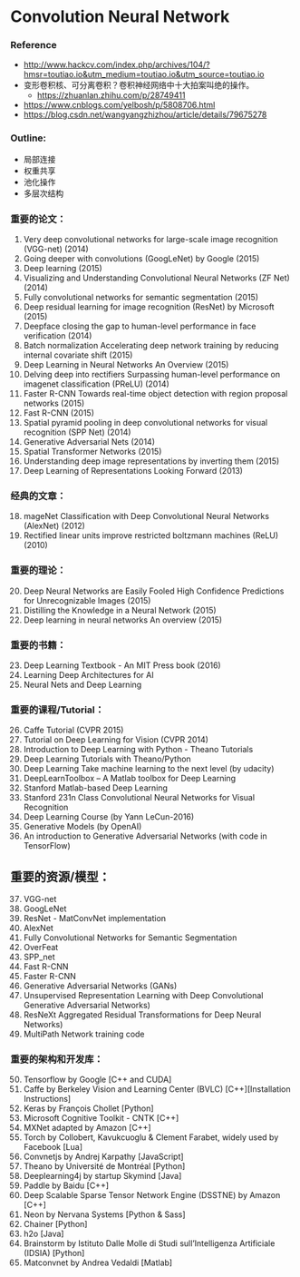 # Convolution Neural Network

### Reference
+ http://www.hackcv.com/index.php/archives/104/?hmsr=toutiao.io&utm_medium=toutiao.io&utm_source=toutiao.io
+ 变形卷积核、可分离卷积？卷积神经网络中十大拍案叫绝的操作。
	+ https://zhuanlan.zhihu.com/p/28749411
+ https://www.cnblogs.com/yelbosh/p/5808706.html
+ https://blog.csdn.net/wangyangzhizhou/article/details/79675278

### Outline:
+ 局部连接
+ 权重共享
+ 池化操作
+ 多层次结构

### 重要的论文：
1. Very deep convolutional networks for large-scale image recognition (VGG-net) (2014)
2. Going deeper with convolutions (GoogLeNet) by Google (2015)
3. Deep learning (2015)
4. Visualizing and Understanding Convolutional Neural Networks (ZF Net) (2014)
5. Fully convolutional networks for semantic segmentation (2015)
6. Deep residual learning for image recognition (ResNet) by Microsoft (2015)
7. Deepface closing the gap to human-level performance in face verification (2014)
8. Batch normalization Accelerating deep network training by reducing internal covariate shift (2015)
9. Deep Learning in Neural Networks An Overview (2015)
10. Delving deep into rectifiers Surpassing human-level performance on imagenet classification (PReLU) (2014)
11. Faster R-CNN Towards real-time object detection with region proposal networks (2015)
12. Fast R-CNN (2015)
13. Spatial pyramid pooling in deep convolutional networks for visual recognition (SPP Net) (2014)
14. Generative Adversarial Nets (2014)
15. Spatial Transformer Networks (2015)
16. Understanding deep image representations by inverting them (2015)
17. Deep Learning of Representations Looking Forward (2013)

### 经典的文章：
18. mageNet Classification with Deep Convolutional Neural Networks (AlexNet) (2012)
19. Rectified linear units improve restricted boltzmann machines (ReLU) (2010)

### 重要的理论：
20. Deep Neural Networks are Easily Fooled High Confidence Predictions for Unrecognizable Images (2015)
21. Distilling the Knowledge in a Neural Network (2015)
22. Deep learning in neural networks An overview (2015)

### 重要的书籍：
23. Deep Learning Textbook - An MIT Press book (2016)
24. Learning Deep Architectures for AI
25. Neural Nets and Deep Learning

### 重要的课程/Tutorial：
26. Caffe Tutorial (CVPR 2015)
27. Tutorial on Deep Learning for Vision (CVPR 2014)
28. Introduction to Deep Learning with Python - Theano Tutorials
29. Deep Learning Tutorials with Theano/Python
30. Deep Learning Take machine learning to the next level (by udacity)
31. DeepLearnToolbox – A Matlab toolbox for Deep Learning
32. Stanford Matlab-based Deep Learning
33. Stanford 231n Class Convolutional Neural Networks for Visual Recognition
34. Deep Learning Course (by Yann LeCun-2016)
35. Generative Models (by OpenAI)
36. An introduction to Generative Adversarial Networks (with code in TensorFlow)

## 重要的资源/模型：
37. VGG-net
38. GoogLeNet
39. ResNet - MatConvNet implementation
40. AlexNet
41. Fully Convolutional Networks for Semantic Segmentation
42. OverFeat
43. SPP_net
44. Fast R-CNN
45. Faster R-CNN
46. Generative Adversarial Networks (GANs)
47. Unsupervised Representation Learning with Deep Convolutional Generative Adversarial Networks)
48. ResNeXt Aggregated Residual Transformations for Deep Neural Networks)
49. MultiPath Network training code

### 重要的架构和开发库：
50. Tensorflow by Google [C++ and CUDA]
51. Caffe by Berkeley Vision and Learning Center (BVLC) [C++][Installation Instructions]
52. Keras by François Chollet [Python]
53. Microsoft Cognitive Toolkit - CNTK [C++]
54. MXNet adapted by Amazon [C++]
55. Torch by Collobert, Kavukcuoglu & Clement Farabet, widely used by Facebook [Lua]
56. Convnetjs by Andrej Karpathy [JavaScript]
57. Theano by Université de Montréal [Python]
58. Deeplearning4j by startup Skymind [Java]
59. Paddle by Baidu [C++]
60. Deep Scalable Sparse Tensor Network Engine (DSSTNE) by Amazon [C++]
61. Neon by Nervana Systems [Python & Sass]
62. Chainer [Python]
63. h2o [Java]
64. Brainstorm by Istituto Dalle Molle di Studi sull’Intelligenza Artificiale (IDSIA) [Python]
65. Matconvnet by Andrea Vedaldi [Matlab]
